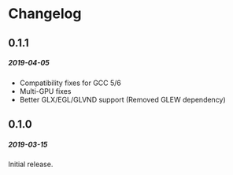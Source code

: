 # Changelog


## 0.1.1
##### 2019-04-05

- Compatibility fixes for GCC 5/6
- Multi-GPU fixes
- Better GLX/EGL/GLVND support (Removed GLEW dependency)


## 0.1.0
##### 2019-03-15

Initial release.